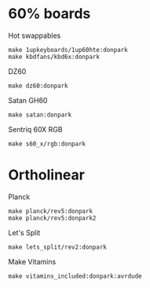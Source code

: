 # 60% boards

Hot swappables
```
make 1upkeyboards/1up60hte:donpark
make kbdfans/kbd6x:donpark
```

DZ60
```
make dz60:donpark
```

Satan GH60
```
make satan:donpark
```

Sentriq 60X RGB
```
make s60_x/rgb:donpark
```

# Ortholinear

Planck
```
make planck/rev5:donpark
make planck/rev5:donpark2
```

Let's Split
```
make lets_split/rev2:donpark
```

Make Vitamins
```
make vitamins_included:donpark:avrdude
```
